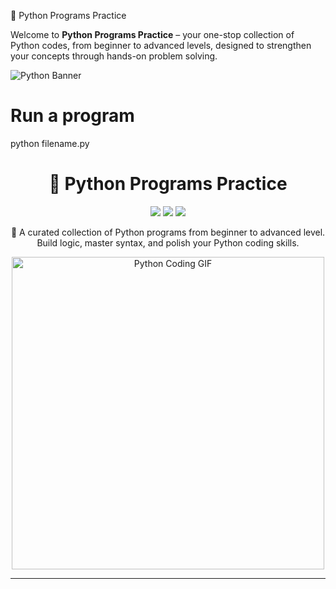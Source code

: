 🐍 Python Programs Practice

Welcome to **Python Programs Practice** – your one-stop collection of Python codes, from beginner to advanced levels, designed to strengthen your concepts through hands-on problem solving.

![Python Banner](https://upload.wikimedia.org/wikipedia/commons/c/c3/Python-logo-notext.svg)



# Run a program
python filename.py
<h1 align="center">🐍 Python Programs Practice</h1>

<p align="center">
  <img src="https://img.shields.io/badge/Python-3.x-blue?logo=python&logoColor=white" />
  <img src="https://img.shields.io/github/stars/your-username/Python_programs_practice?style=social" />
  <img src="https://img.shields.io/badge/License-MIT-green.svg" />
</p>

<p align="center">
  🚀 A curated collection of Python programs from beginner to advanced level.<br>
  Build logic, master syntax, and polish your Python coding skills.
</p>

<p align="center">
  <img src="https://raw.githubusercontent.com/rajkumaar23/random-assets/master/code-typing.gif" width="500" alt="Python Coding GIF">
</p>

---

